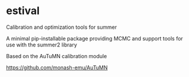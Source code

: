 # estival
Calibration and optimization tools for summer

A minimal pip-installable package providing MCMC and support tools for use with the summer2 library 

Based on the AuTuMN calibration module

https://github.com/monash-emu/AuTuMN
